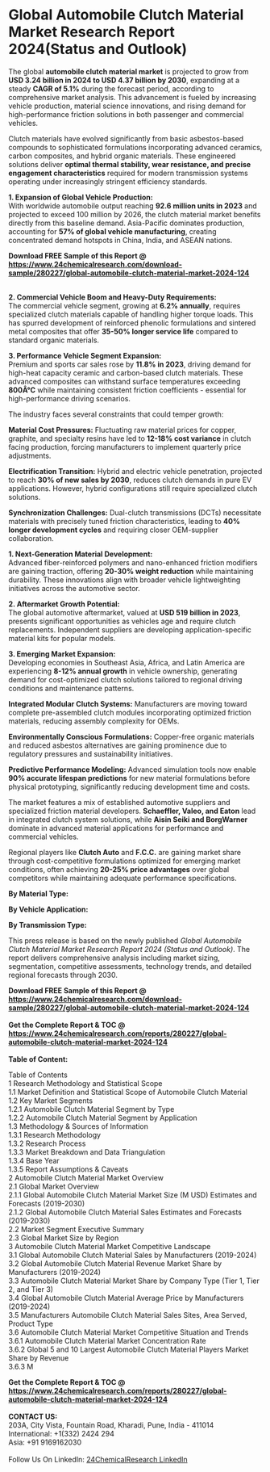 <h1>Global Automobile Clutch Material Market Research Report 2024(Status and Outlook)</h1><p>The global <strong>automobile clutch material market</strong> is projected to grow from <strong>USD 3.24 billion in 2024 to USD 4.37 billion by 2030</strong>, expanding at a steady <strong>CAGR of 5.1%</strong> during the forecast period, according to comprehensive market analysis. This advancement is fueled by increasing vehicle production, material science innovations, and rising demand for high-performance friction solutions in both passenger and commercial vehicles.</p><p>Clutch materials have evolved significantly from basic asbestos-based compounds to sophisticated formulations incorporating advanced ceramics, carbon composites, and hybrid organic materials. These engineered solutions deliver <strong>optimal thermal stability, wear resistance, and precise engagement characteristics</strong> required for modern transmission systems operating under increasingly stringent efficiency standards.</p><p><strong>1. Expansion of Global Vehicle Production:</strong><br>
With worldwide automobile output reaching <strong>92.6 million units in 2023</strong> and projected to exceed 100 million by 2026, the clutch material market benefits directly from this baseline demand. Asia-Pacific dominates production, accounting for <strong>57% of global vehicle manufacturing</strong>, creating concentrated demand hotspots in China, India, and ASEAN nations.</p><div><b>Download FREE Sample of this Report @ 
            <a href="https://www.24chemicalresearch.com/download-sample/280227/global-automobile-clutch-material-market-2024-124">
            https://www.24chemicalresearch.com/download-sample/280227/global-automobile-clutch-material-market-2024-124</a></b></div><br><p><strong>2. Commercial Vehicle Boom and Heavy-Duty Requirements:</strong><br>
The commercial vehicle segment, growing at <strong>6.2% annually</strong>, requires specialized clutch materials capable of handling higher torque loads. This has spurred development of reinforced phenolic formulations and sintered metal composites that offer <strong>35-50% longer service life</strong> compared to standard organic materials.</p><p><strong>3. Performance Vehicle Segment Expansion:</strong><br>
Premium and sports car sales rose by <strong>11.8% in 2023</strong>, driving demand for high-heat capacity ceramic and carbon-based clutch materials. These advanced composites can withstand surface temperatures exceeding <strong>800Â°C</strong> while maintaining consistent friction coefficients - essential for high-performance driving scenarios.</p><p>The industry faces several constraints that could temper growth:</p><p><strong>Material Cost Pressures:</strong> Fluctuating raw material prices for copper, graphite, and specialty resins have led to <strong>12-18% cost variance</strong> in clutch facing production, forcing manufacturers to implement quarterly price adjustments.</p><p><strong>Electrification Transition:</strong> Hybrid and electric vehicle penetration, projected to reach <strong>30% of new sales by 2030</strong>, reduces clutch demands in pure EV applications. However, hybrid configurations still require specialized clutch solutions.</p><p><strong>Synchronization Challenges:</strong> Dual-clutch transmissions (DCTs) necessitate materials with precisely tuned friction characteristics, leading to <strong>40% longer development cycles</strong> and requiring closer OEM-supplier collaboration.</p><p><strong>1. Next-Generation Material Development:</strong><br>
Advanced fiber-reinforced polymers and nano-enhanced friction modifiers are gaining traction, offering <strong>20-30% weight reduction</strong> while maintaining durability. These innovations align with broader vehicle lightweighting initiatives across the automotive sector.</p><p><strong>2. Aftermarket Growth Potential:</strong><br>
The global automotive aftermarket, valued at <strong>USD 519 billion in 2023</strong>, presents significant opportunities as vehicles age and require clutch replacements. Independent suppliers are developing application-specific material kits for popular models.</p><p><strong>3. Emerging Market Expansion:</strong><br>
Developing economies in Southeast Asia, Africa, and Latin America are experiencing <strong>8-12% annual growth</strong> in vehicle ownership, generating demand for cost-optimized clutch solutions tailored to regional driving conditions and maintenance patterns.</p><p><strong>Integrated Modular Clutch Systems:</strong> Manufacturers are moving toward complete pre-assembled clutch modules incorporating optimized friction materials, reducing assembly complexity for OEMs.</p><p><strong>Environmentally Conscious Formulations:</strong> Copper-free organic materials and reduced asbestos alternatives are gaining prominence due to regulatory pressures and sustainability initiatives.</p><p><strong>Predictive Performance Modeling:</strong> Advanced simulation tools now enable <strong>90% accurate lifespan predictions</strong> for new material formulations before physical prototyping, significantly reducing development time and costs.</p><p>The market features a mix of established automotive suppliers and specialized friction material developers. <strong>Schaeffler, Valeo, and Eaton</strong> lead in integrated clutch system solutions, while <strong>Aisin Seiki and BorgWarner</strong> dominate in advanced material applications for performance and commercial vehicles.</p><p>Regional players like <strong>Clutch Auto</strong> and <strong>F.C.C.</strong> are gaining market share through cost-competitive formulations optimized for emerging market conditions, often achieving <strong>20-25% price advantages</strong> over global competitors while maintaining adequate performance specifications.</p><p><strong>By Material Type:</strong></p><p><strong>By Vehicle Application:</strong></p><p><strong>By Transmission Type:</strong></p><p>This press release is based on the newly published <em>Global Automobile Clutch Material Market Research Report 2024 (Status and Outlook)</em>. The report delivers comprehensive analysis including market sizing, segmentation, competitive assessments, technology trends, and detailed regional forecasts through 2030.</p><div><b>Download FREE Sample of this Report @ 
            <a href="https://www.24chemicalresearch.com/download-sample/280227/global-automobile-clutch-material-market-2024-124">
            https://www.24chemicalresearch.com/download-sample/280227/global-automobile-clutch-material-market-2024-124</a></b></div><br><div><b>Get the Complete Report & TOC @ 
            <a href="https://www.24chemicalresearch.com/reports/280227/global-automobile-clutch-material-market-2024-124">
            https://www.24chemicalresearch.com/reports/280227/global-automobile-clutch-material-market-2024-124</a></b></div><br>
            <b>Table of Content:</b><p>Table of Contents<br />
 1 Research Methodology and Statistical Scope<br />
 1.1 Market Definition and Statistical Scope of Automobile Clutch Material<br />
 1.2 Key Market Segments<br />
 1.2.1 Automobile Clutch Material Segment by Type<br />
 1.2.2 Automobile Clutch Material Segment by Application<br />
 1.3 Methodology & Sources of Information<br />
 1.3.1 Research Methodology<br />
 1.3.2 Research Process<br />
 1.3.3 Market Breakdown and Data Triangulation<br />
 1.3.4 Base Year<br />
 1.3.5 Report Assumptions & Caveats<br />
 2 Automobile Clutch Material Market Overview<br />
 2.1 Global Market Overview<br />
 2.1.1 Global Automobile Clutch Material Market Size (M USD) Estimates and Forecasts (2019-2030)<br />
 2.1.2 Global Automobile Clutch Material Sales Estimates and Forecasts (2019-2030)<br />
 2.2 Market Segment Executive Summary<br />
 2.3 Global Market Size by Region<br />
 3 Automobile Clutch Material Market Competitive Landscape<br />
 3.1 Global Automobile Clutch Material Sales by Manufacturers (2019-2024)<br />
 3.2 Global Automobile Clutch Material Revenue Market Share by Manufacturers (2019-2024)<br />
 3.3 Automobile Clutch Material Market Share by Company Type (Tier 1, Tier 2, and Tier 3)<br />
 3.4 Global Automobile Clutch Material Average Price by Manufacturers (2019-2024)<br />
 3.5 Manufacturers Automobile Clutch Material Sales Sites, Area Served, Product Type<br />
 3.6 Automobile Clutch Material Market Competitive Situation and Trends<br />
 3.6.1 Automobile Clutch Material Market Concentration Rate<br />
 3.6.2 Global 5 and 10 Largest Automobile Clutch Material Players Market Share by Revenue<br />
 3.6.3 M</p><div><b>Get the Complete Report & TOC @ 
            <a href="https://www.24chemicalresearch.com/reports/280227/global-automobile-clutch-material-market-2024-124">
            https://www.24chemicalresearch.com/reports/280227/global-automobile-clutch-material-market-2024-124</a></b></div><br><b>CONTACT US:</b><br>
            203A, City Vista, Fountain Road, Kharadi, Pune, India - 411014<br>
            International: +1(332) 2424 294<br>
            Asia: +91 9169162030 <br><br>
            Follow Us On LinkedIn: <a href="https://www.linkedin.com/company/24chemicalresearch/">24ChemicalResearch LinkedIn</a>